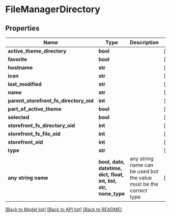 # FileManagerDirectory


## Properties
Name | Type | Description | Notes
------------ | ------------- | ------------- | -------------
**active_theme_directory** | **bool** |  | [optional] 
**favorite** | **bool** |  | [optional] 
**hostname** | **str** |  | [optional] 
**icon** | **str** |  | [optional] 
**last_modified** | **str** |  | [optional] 
**name** | **str** |  | [optional] 
**parent_storefront_fs_directory_oid** | **int** |  | [optional] 
**part_of_active_theme** | **bool** |  | [optional] 
**selected** | **bool** |  | [optional] 
**storefront_fs_directory_oid** | **int** |  | [optional] 
**storefront_fs_file_oid** | **int** |  | [optional] 
**storefront_oid** | **int** |  | [optional] 
**type** | **str** |  | [optional] 
**any string name** | **bool, date, datetime, dict, float, int, list, str, none_type** | any string name can be used but the value must be the correct type | [optional]

[[Back to Model list]](../README.md#documentation-for-models) [[Back to API list]](../README.md#documentation-for-api-endpoints) [[Back to README]](../README.md)


